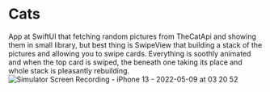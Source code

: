 # Cats
App at SwiftUI that fetching random pictures from TheCatApi and showing them in small library, but best thing is SwipeView that building a stack of the pictures and allowing you to swipe cards. Everything is soothly animated and when the top card is swiped, the beneath one taking its place and whole stack is pleasantly rebuilding.
![Simulator Screen Recording - iPhone 13 - 2022-05-09 at 03 20 52](https://user-images.githubusercontent.com/25139875/167309916-191a72c6-ef7b-4591-abc1-f15a763aed1a.gif)
